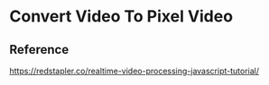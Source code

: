 # Convert Video To Pixel Video

## Reference
https://redstapler.co/realtime-video-processing-javascript-tutorial/
